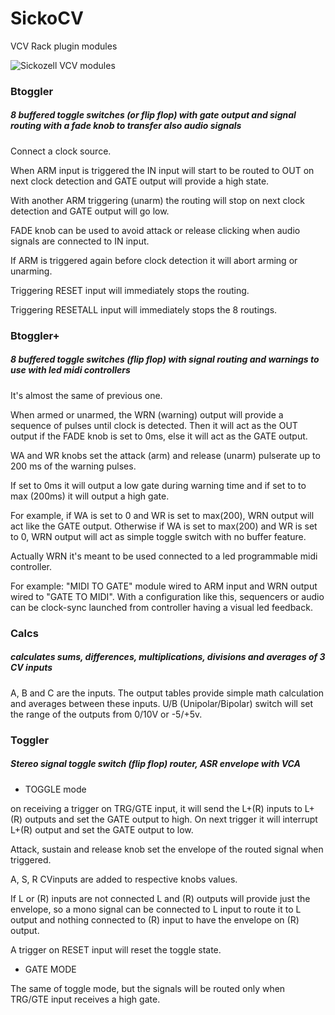 # SickoCV
VCV Rack plugin modules

![Sickozell VCV modules](https://user-images.githubusercontent.com/80784296/183235533-d43b116f-6071-40e5-8d67-5d8cc384cab2.JPG)

### Btoggler
##### 8 buffered toggle switches (or flip flop) with gate output and signal routing with a fade knob to transfer also audio signals

Connect a clock source.

When ARM input is triggered the IN input will start to be routed to OUT on next clock detection and GATE output will provide a high state.

With another ARM triggering (unarm) the routing will stop on next clock detection and GATE output will go low.

FADE knob can be used to avoid attack or release clicking when audio signals are connected to IN input.

If ARM is triggered again before clock detection it will abort arming or unarming.

Triggering RESET input will immediately stops the routing.

Triggering RESETALL input will immediately stops the 8 routings.
 
### Btoggler+
##### 8 buffered toggle switches (flip flop) with signal routing and warnings to use with led midi controllers
It's almost the same of previous one.

When armed or unarmed, the WRN (warning) output will provide a sequence of pulses until clock is detected. Then it will act as the OUT output if the FADE knob is set to 0ms, else it will act as the GATE output.

WA and WR knobs set the attack (arm) and release (unarm) pulserate up to 200 ms of the warning pulses.

If set to 0ms  it will output a low gate during warning time and if set to to max (200ms) it will output a high gate.

For example, if WA is set to 0 and WR is set to max(200), WRN output will act like the GATE output. Otherwise if WA is set to max(200) and WR is set to 0, WRN output will act as simple toggle switch with no buffer feature.

Actually WRN  it's meant to be used connected to a led programmable midi controller.

For example: "MIDI TO GATE" module wired to ARM input and WRN output wired to "GATE TO MIDI". With a configuration like this, sequencers or audio can be clock-sync launched from controller having a visual led feedback.

### Calcs
##### calculates sums, differences, multiplications, divisions and averages of 3 CV inputs

A, B and C are the inputs. The output tables provide simple math calculation and averages between these inputs.
U/B (Unipolar/Bipolar) switch will set the range of the outputs from 0/10V or -5/+5v.

### Toggler
##### Stereo signal toggle switch (flip flop) router, ASR envelope with VCA
- TOGGLE mode

on receiving a trigger on TRG/GTE input, it will send the L+(R) inputs to L+(R) outputs and set the GATE output to high. On next trigger it will interrupt L+(R) output and set the GATE output to low.

Attack, sustain and release knob set the envelope of the routed signal when triggered.

A, S, R CVinputs are added to respective knobs values.

If L or (R) inputs are not connected L and (R) outputs will provide just the envelope, so a mono signal can be connected to L input to route it to L output and nothing connected to (R) input to have the envelope on (R) output.

A trigger on RESET input will reset the toggle state.

- GATE MODE

The same of toggle mode, but the signals will be routed only when TRG/GTE input receives a high gate.
